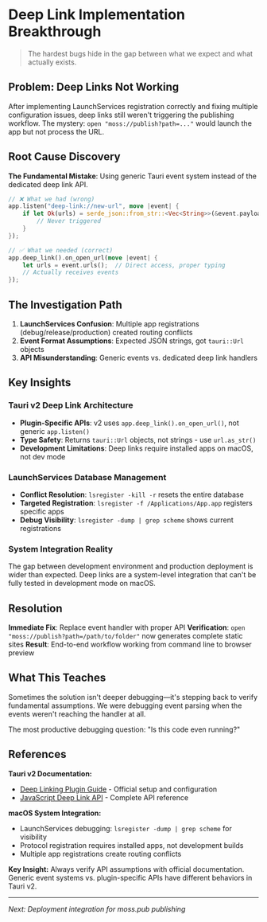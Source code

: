 # Deep Link Implementation Breakthrough

> The hardest bugs hide in the gap between what we expect and what actually exists.

## Problem: Deep Links Not Working

After implementing LaunchServices registration correctly and fixing multiple configuration issues, deep links still weren't triggering the publishing workflow. The mystery: `open "moss://publish?path=..."` would launch the app but not process the URL.

## Root Cause Discovery

**The Fundamental Mistake**: Using generic Tauri event system instead of the dedicated deep link API.

```rust
// ❌ What we had (wrong)
app.listen("deep-link://new-url", move |event| {
    if let Ok(urls) = serde_json::from_str::<Vec<String>>(&event.payload()) {
        // Never triggered
    }
});

// ✅ What we needed (correct)
app.deep_link().on_open_url(move |event| {
    let urls = event.urls();  // Direct access, proper typing
    // Actually receives events
});
```

## The Investigation Path

1. **LaunchServices Confusion**: Multiple app registrations (debug/release/production) created routing conflicts
2. **Event Format Assumptions**: Expected JSON strings, got `tauri::Url` objects
3. **API Misunderstanding**: Generic events vs. dedicated deep link handlers

## Key Insights

### Tauri v2 Deep Link Architecture

- **Plugin-Specific APIs**: v2 uses `app.deep_link().on_open_url()`, not generic `app.listen()`
- **Type Safety**: Returns `tauri::Url` objects, not strings - use `url.as_str()`
- **Development Limitations**: Deep links require installed apps on macOS, not dev mode

### LaunchServices Database Management

- **Conflict Resolution**: `lsregister -kill -r` resets the entire database
- **Targeted Registration**: `lsregister -f /Applications/App.app` registers specific apps
- **Debug Visibility**: `lsregister -dump | grep scheme` shows current registrations

### System Integration Reality

The gap between development environment and production deployment is wider than expected. Deep links are a system-level integration that can't be fully tested in development mode on macOS.

## Resolution

**Immediate Fix**: Replace event handler with proper API
**Verification**: `open "moss://publish?path=/path/to/folder"` now generates complete static sites
**Result**: End-to-end workflow working from command line to browser preview

## What This Teaches

Sometimes the solution isn't deeper debugging—it's stepping back to verify fundamental assumptions. We were debugging event parsing when the events weren't reaching the handler at all.

The most productive debugging question: "Is this code even running?"

## References

**Tauri v2 Documentation:**
- [Deep Linking Plugin Guide](https://v2.tauri.app/plugin/deep-linking/) - Official setup and configuration
- [JavaScript Deep Link API](https://v2.tauri.app/reference/javascript/deep-link/) - Complete API reference

**macOS System Integration:**
- LaunchServices debugging: `lsregister -dump | grep scheme` for visibility
- Protocol registration requires installed apps, not development builds
- Multiple app registrations create routing conflicts

**Key Insight:** Always verify API assumptions with official documentation. Generic event systems vs. plugin-specific APIs have different behaviors in Tauri v2.

---

*Next: Deployment integration for moss.pub publishing*